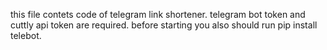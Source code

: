 this file contets code of telegram link shortener. telegram bot token and cuttly api token are required. before starting you also should run pip install telebot.
